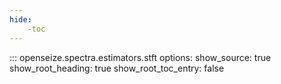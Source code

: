 ```yaml
---
hide:
    -toc
---
```


::: openseize.spectra.estimators.stft
    options:
        show_source:
            true
        show_root_heading:
            true
        show_root_toc_entry:
            false


